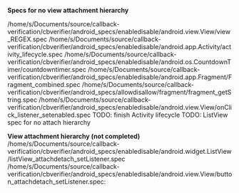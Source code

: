 **Specs for no view attachment hierarchy**

/home/s/Documents/source/callback-verification/cbverifier/android_specs/enabledisable/android.view.View/view_REGEX.spec
/home/s/Documents/source/callback-verification/cbverifier/android_specs/enabledisable/android.app.Activity/activity_lifecycle.spec
/home/s/Documents/source/callback-verification/cbverifier/android_specs/enabledisable/android.os.CountdownTimer/countdowntimer.spec
/home/s/Documents/source/callback-verification/cbverifier/android_specs/enabledisable/android.app.Fragment/Fragment_combined.spec
/home/s/Documents/source/callback-verification/cbverifier/android_specs/allowdisallow/fragment/fragment_getString.spec
/home/s/Documents/source/callback-verification/cbverifier/android_specs/enabledisable/android.view.View/onClick_listener_setenabled.spec
TODO: finish Activity lifecycle
TODO: ListView spec for no attach hierarchy



**View attachment hierarchy (not completed)**
/home/s/Documents/source/callback-verification/cbverifier/android_specs/enabledisable/android.widget.ListView/listView_attachdetach_setListener.spec
/home/s/Documents/source/callback-verification/cbverifier/android_specs/enabledisable/android.view.View/button_attachdetach_setListener.spec:

